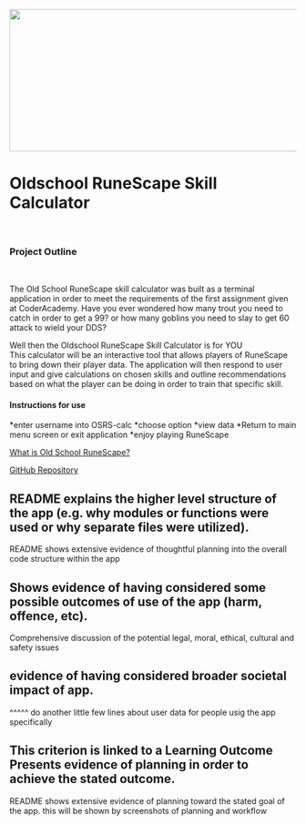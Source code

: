 <p align="center">
  <img width="1050" height="250" src=https://www.gamegrin.com/assets/Uploads/_resampled/croppedimage640200-RuneScape2-18212539.jpg></p>
  
<h1>Oldschool RuneScape Skill Calculator</h1>
<br>
<h3>Project Outline</h3>
<br>

The Old School RuneScape skill calculator was built as a terminal application in order to meet the requirements of the first assignment given at CoderAcademy. 
Have you ever wondered how many trout you need to catch in order to get a 99? or how many goblins you need to slay to get 60 attack to wield your DDS? 


Well then the Oldschool RuneScape Skill Calculator is for YOU
<br>
This calculator will be an interactive tool that allows players of RuneScape to bring down their player data.
The application will then respond to user input and give calculations on chosen skills and  outline recommendations based on what the player can be doing in order to train that specific skill.
<br>

<h4>Instructions for use</h4>
*enter username into OSRS-calc
*choose option
*view data
*Return to main menu screen or exit application
*enjoy playing RuneScape

[What is Old School RuneScape?](https://en.wikipedia.org/wiki/Old_School_RuneScape)

[GitHub Repository](https://github.com/timwaldron/osrs-calc)



README explains the higher level structure of the app (e.g. why modules or functions were used or why separate files were utilized).
-
README shows extensive evidence of thoughtful planning into the overall code structure within the app



Shows evidence of having considered some possible outcomes of use of the app (harm, offence, etc).
-
Comprehensive discussion of the potential legal, moral, ethical, cultural and safety issues



 evidence of having considered broader societal impact of app.
-
^^^^^ do another little few lines about user data for people usig the app specifically


This criterion is linked to a Learning Outcome Presents evidence of planning in order to achieve the stated outcome.
- 
README shows extensive evidence of planning toward the stated goal of the app. this will be shown by screenshots of planning and workflow




